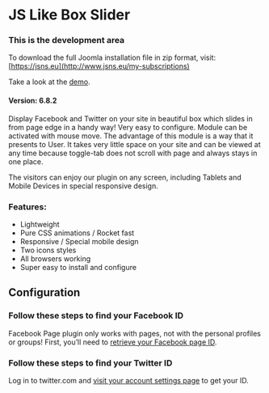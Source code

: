 # JS Like Box Slider

### This is the development area
To download the full Joomla installation file in zip format, visit:  
[https://jsns.eu](http://www.jsns.eu/my-subscriptions)

Take a look at the [demo](https://jsns.eu).

#### Version: 6.8.2

Display Facebook and Twitter on your site in beautiful box which slides in from page edge in a handy way! Very easy to configure. Module can be activated with mouse move. The advantage of this module is a way that it presents to User. It takes very little space on your site and can be viewed at any time because toggle-tab does not scroll with page and always stays in one place.

The visitors can enjoy our plugin on any screen, including Tablets and Mobile Devices in special responsive design.

### Features:
* Lightweight
* Pure CSS animations / Rocket fast
* Responsive / Special mobile design
* Two icons styles
* All browsers working
* Super easy to install and configure


## Configuration

### Follow these steps to find your Facebook ID 
Facebook Page plugin only works with pages, not with the personal profiles or groups! First, you’ll need to [retrieve your Facebook page ID](https://findmyfbid.com).

### Follow these steps to find your Twitter ID 
Log in to twitter.com and [visit your account settings page](https://help.twitter.com/en/managing-your-account/change-twitter-handle) to get your ID.

